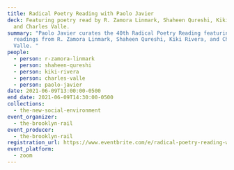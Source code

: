 ```yaml
---
title: Radical Poetry Reading with Paolo Javier
deck: Featuring poetry read by R. Zamora Linmark, Shaheen Qureshi, Kiki Rivera,
  and Charles Valle.
summary: "Paolo Javier curates the 40th Radical Poetry Reading featuring
  readings from R. Zamora Linmark, Shaheen Qureshi, Kiki Rivera, and Charles
  Valle. "
people:
  - person: r-zamora-linmark
  - person: shaheen-qureshi
  - person: kiki-rivera
  - person: charles-valle
  - person: paolo-javier
date: 2021-06-09T13:00:00-0500
end_date: 2021-06-09T14:30:00-0500
collections:
  - the-new-social-environment
event_organizer:
  - the-brooklyn-rail
event_producer:
  - the-brooklyn-rail
registration_url: https://www.eventbrite.com/e/radical-poetry-reading-with-paolo-javier-tickets-158167923517
event_platform:
  - zoom
---
```

